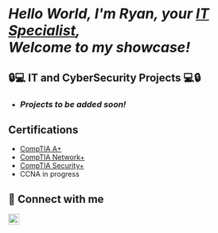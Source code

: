 ***<h1>Hello World, I'm Ryan, your <a href="https://www.linkedin.com/in/ryangregurich/">IT Specialist</a>,  
Welcome to my showcase!***
<h2>🔒💻 IT and CyberSecurity Projects 💻🔒</h2>

- ***<h3>Projects to be added soon!</h3>***

<h2> Certifications </h2>
    
- <a href="https://www.credly.com/badges/84bacadd-b25a-4bb0-9a21-0ecf114d44fd/public_url">CompTIA A+ </a>
- <a href="https://www.credly.com/badges/9cd73811-e65b-4f74-98d8-d75cccafe7cb/public_url">CompTIA Network+</a>
- <a href="https://www.credly.com/badges/3cc06d90-c71c-456d-bf62-03cedf8d943d/public_url">CompTIA Security+</a>
- CCNA in progress

<h2> 📲 Connect with me</h2>

[<img align="left" alt="RyanGregurich | LinkedIn" width="22px" src="https://cdn.jsdelivr.net/npm/simple-icons@v3/icons/linkedin.svg" />][linkedin]

[linkedin]: https://www.linkedin.com/in/ryangregurich/
